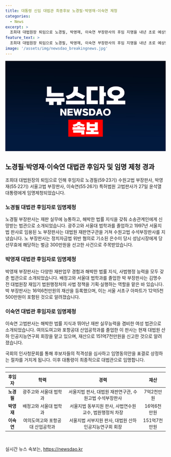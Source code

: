 ```yaml
---
title: 대통령 신임 대법관 최종후보 노경필·박영재·이숙연 제청
categories:
  - News
excerpt: >
  조희대 대법원장 퇴임으로 노경필, 박영재, 이숙연 부장판사의 후임 지명을 내년 초로 예상했다. 노 경필 부장판사는 형사1부 재판장으로 정치자금법 위반 혐의로 주목받았다. 박 부장판사는 법원행정처 기획조정 실장을 지냈고, 이 숙연 고법판사는 인공지능과 사법 정보화에 조예가 깊다. 대법관 후임에는 국회 동의가 필요하며, 심사를 거쳐 대통령이 임명한다.
feature_text: >
  조희대 대법원장 퇴임으로 노경필, 박영재, 이숙연 부장판사의 후임 지명을 내년 초로 예상했다. 노 경필 부장판사는 형사1부 재판장으로 정치자금법 위반 혐의로 주목받았다. 박 부장판사는 법원행정처 기획조정 실장을 지냈고, 이 숙연 고법판사는 인공지능과 사법 정보화에 조예가 깊다. 대법관 후임에는 국회 동의가 필요하며, 심사를 거쳐 대통령이 임명한다.
image: '/assets/img/newsdao_breakingnews.jpg'
---
```


<p><img src="/assets/img/newsdao_breakingnews.jpg" alt="pcversion 속보" /></p>

<h2 data-ke-size="size26">노경필·박영재·이숙연 대법관 후임자 및 임명 제청 경과</h2>

<p data-ke-size="size16">조희대 대법원장의 퇴임으로 인해 후임자로 노경필(59·23기) 수원고법 부장판사, 박영재(55·22기) 서울고법 부장판사, 이숙연(55·26기) 특허법원 고법판사가 27일 윤석열 대통령에게 임명제청되었습니다.</p>

<h3>노경필 대법관 후임자로 임명제청</h3>

<p data-ke-size="size16">노경필 부장판사는 재판 실무에 능통하고, 해박한 법률 지식을 갖춰 소송관계인에게 신망받는 법관으로 소개되었습니다. 광주고와 서울대 법학과를 졸업하고 1997년 서울지법 판사로 임용된 노 부장판사는 대법원 재판연구관을 거쳐 수원고법 수석부장판사를 지냈습니다. 노 부장판사는 정치자금법 위반 혐의로 기소된 은수미 당시 성남시장에게 당선무효에 해당하는 벌금 300만원을 선고한 사건으로 주목받았습니다.</p>

<h3>박영재 대법관 후임자로 임명제청</h3>

<p data-ke-size="size16">박영재 부장판사는 다양한 재판업무 경험과 해박한 법률 지식, 사법행정 능력을 모두 갖춘 법관으로 소개되었습니다. 배정고와 서울대 법학과를 졸업한 박 부장판사는 김명수 전 대법원장 재임기 법원행정처의 사법 정책을 기획·실행하는 역할을 맡은 바 있습니다. 박 부장판사는 16억6천만원의 재산을 등록했으며, 이는 서울 서초구 아파트가 12억5천500만원이 포함된 것으로 알려졌습니다.</p>

<h3>이숙연 대법관 후임자로 임명제청</h3>

<p data-ke-size="size16">이숙연 고법판사는 해박한 법률 지식과 뛰어난 재판 실무능력을 겸비한 여성 법관으로 소개되었습니다. 여의도여고와 포항공대 산업공학과를 졸업한 이 판사는 현재 대법원 산하 인공지능연구회 회장을 맡고 있으며, 재산으로 151억7천만원을 신고한 것으로 알려졌습니다.</p>

<p data-ke-size="size16">국회의 인사청문회를 통해 후보자들의 적격성을 심사하고 임명동의안을 표결로 상정하는 절차를 거치게 됩니다. 이후 대통령이 최종적으로 대법관으로 임명합니다.</p>

<hr>

<table>
<thead>
<tr>
<th style="text-align: center;">후임자</th>
<th style="text-align: center;">학력</th>
<th style="text-align: center;">경력</th>
<th style="text-align: center;">재산</th>
</tr>
</thead>
<tbody>
<tr>
<td style="text-align: center;"><b>노경필</b></td>
<td style="text-align: center;">광주고와 서울대 법학과</td>
<td style="text-align: center;">서울지법 판사, 대법원 재판연구관, 수원고법 수석부장판사</td>
<td style="text-align: center;">7억2천만원</td>
</tr>
<tr>
<td style="text-align: center;"><b>박영재</b></td>
<td style="text-align: center;">배정고와 서울대 법학과</td>
<td style="text-align: center;">서울지법 동부지원 판사, 사법연수원 교수, 법원행정처 차장</td>
<td style="text-align: center;">16억6천만원</td>
</tr>
<tr>
<td style="text-align: center;"><b>이숙연</b></td>
<td style="text-align: center;">여의도여고와 포항공대 산업공학과</td>
<td style="text-align: center;">서울지법 서부지원 판사, 대법원 산하 인공지능연구회 회장</td>
<td style="text-align: center;">151억7천만원</td>
</tr>
</tbody>
</table>

<p data-ke-size="size16">&nbsp;</p>
실시간 뉴스 속보는, <a href="https://newsdao.kr" rel="dofollow">https://newsdao.kr</a>


